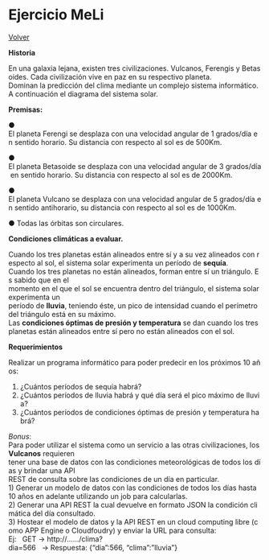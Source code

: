 # Ejercicio MeLi
[Volver](Readme.md)

**Historia**

En una galaxia lejana, existen tres civilizaciones. Vulcanos, Ferengis y Betasoides. Cada civilización vive en paz en su respectivo planeta.
Dominan la predicción del clima mediante un complejo sistema informático.
A continuación el diagrama del sistema solar.

**Premisas:**

● El planeta Ferengi se desplaza con una velocidad angular de 1 grados/día en sentido horario. Su distancia con respecto al sol es de 500Km. 

● El planeta Betasoide se desplaza con una velocidad angular de 3 grados/día en sentido horario. Su distancia con respecto al sol es de 2000Km. 

● El planeta Vulcano se desplaza con una velocidad angular de 5 grados/día en sentido anti­horario, su distancia con respecto al sol es de 1000Km. 

● Todas las órbitas son circulares.

**Condiciones climáticas a evaluar.**

Cuando los tres planetas están alineados entre sí y a su vez alineados con respecto al sol, el sistema solar experimenta un período de **sequía**.
            
Cuando los tres planetas no están alineados, forman entre sí un triángulo. Es sabido que en el momento en el que el sol se encuentra dentro del triángulo, el sistema solar experimenta un período de **lluvia**, teniendo éste, un pico de intensidad cuando el perímetro del triángulo está en su máximo.
        
Las **condiciones óptimas de presión y temperatura** se dan cuando los tres planetas están alineados entre sí pero no están alineados con el sol.


**Requerimientos**

Realizar un programa informático para poder predecir en los próximos 10 años:
1. ¿Cuántos períodos de sequía habrá? 
2. ¿Cuántos períodos de lluvia habrá y qué día será el pico máximo de lluvia? 
3. ¿Cuántos períodos de condiciones óptimas de presión y temperatura habrá?

*Bonus*:
Para poder utilizar el sistema como un servicio a las otras civilizaciones, los **Vulcanos** requieren tener una base de datos con las condiciones meteorológicas de todos los días y brindar una API REST de consulta sobre las condiciones de un día en particular.
1) Generar un modelo de datos con las condiciones de todos los días hasta 10 años en adelante utilizando un job para calcularlas. 
2) Generar una API REST la cual devuelve en formato JSON la condición climática del día consultado. 
3) Hostear el modelo de datos y la API REST en un cloud computing libre (como APP Engine o Cloudfoudry) y enviar la URL para consulta:
Ej:   GET → http://….../clima?dia=566   → Respuesta: {“dia”:566, “clima”:”lluvia”}

